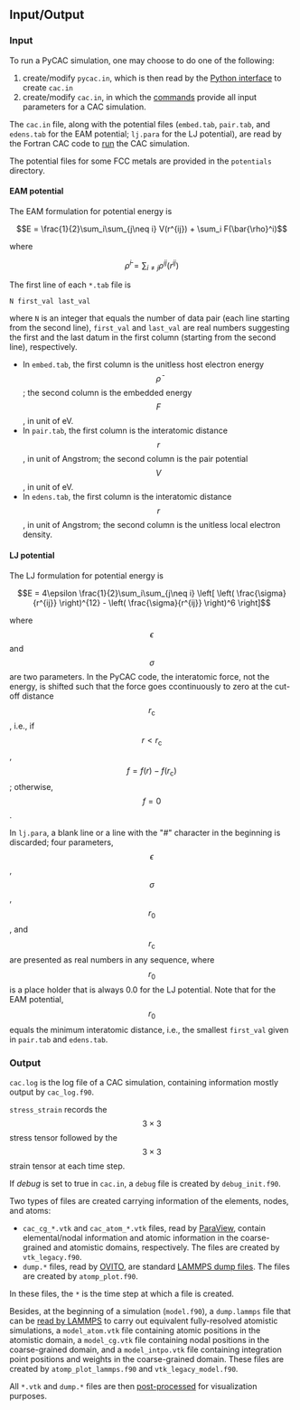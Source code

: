 ## Input/Output

### Input

To run a PyCAC simulation, one may choose to do one of the following:

1. create/modify `pycac.in`, which is then read by the [Python interface](../chapter4/README.md) to create `cac.in`
2. create/modify `cac.in`, in which the [commands](../chapter5/README.md) provide all input parameters for a CAC simulation.

The `cac.in` file, along with the potential files (`embed.tab`, `pair.tab`, and `edens.tab` for the EAM potential; `lj.para` for the LJ potential), are read by the Fortran CAC code to [run](../chapter1/comp-and-exec.md) the CAC simulation.

The potential files for some FCC metals are provided in the `potentials` directory.

#### EAM potential

The EAM formulation for potential energy is

$$E = \frac{1}{2}\sum_i\sum_{j\neq i} V(r^{ij}) + \sum_i F(\bar{\rho}^i)$$

where

$$\bar{\rho}^i = \sum_{i \neq j} \rho^{ij}(r^{ij})$$

The first line of each `*.tab` file is

	N first_val last_val

where `N` is an integer that equals the number of data pair (each line starting from the second line), `first_val` and `last_val` are real numbers suggesting the first and the last datum in the first column (starting from the second line), respectively.

* In `embed.tab`, the first column is the unitless host electron energy $$\bar{\rho}$$; the second column is the embedded energy $$F$$, in unit of eV.
* In `pair.tab`, the first column is the interatomic distance $$r$$, in unit of Angstrom; the second column is the pair potential $$V$$, in unit of eV.
* In `edens.tab`, the first column is the interatomic distance $$r$$, in unit of Angstrom; the second column is the unitless local electron density.

#### LJ potential

The LJ formulation for potential energy is

$$E = 4\epsilon \frac{1}{2}\sum_i\sum_{j\neq i} \left[ \left( \frac{\sigma}{r^{ij}} \right)^{12} - \left( \frac{\sigma}{r^{ij}} \right)^6 \right]$$

where $$\epsilon$$ and $$\sigma$$ are two parameters. In the PyCAC code, the interatomic force, not the energy, is shifted such that the force goes ccontinuously to zero at the cut-off distance $$r_\mathrm{c}$$, i.e., if $$r < r_\mathrm{c}$$, $$f = f(r) - f(r_\mathrm{c})$$; otherwise, $$f = 0$$.

In `lj.para`, a blank line or a line with the "\#" character in the beginning is discarded; four parameters, $$\epsilon$$, $$\sigma$$, $$r_0$$, and $$r_\mathrm{c}$$ are presented as real numbers in any sequence, where $$r_0$$ is a place holder that is always 0.0 for the LJ potential. Note that for the EAM potential, $$r_0$$ equals the minimum interatomic distance, i.e., the smallest `first_val` given in `pair.tab` and `edens.tab`.

### Output

`cac.log` is the log file of a CAC simulation, containing information mostly output by `cac_log.f90`.

`stress_strain` records the $$3\times 3$$ stress tensor followed by the $$3\times 3$$ strain tensor at each time step.

If _debug_ is set to true in `cac.in`, a `debug` file is created by `debug_init.f90`.

Two types of files are created carrying information of the elements, nodes, and atoms:

* `cac_cg_*.vtk` and `cac_atom_*.vtk` files, read by [ParaView](../chapter6/paraview.md), contain elemental/nodal information and atomic information in the coarse-grained and atomistic domains, respectively. The files are created by `vtk_legacy.f90`.
* `dump.*` files, read by [OVITO](../chapter6/ovito.md), are standard [LAMMPS dump files](http://lammps.sandia.gov/doc/dump.html). The files are created by `atomp_plot.f90`.

In these files, the `*` is the time step at which a file is created.

Besides, at the beginning of a simulation (`model.f90`), a `dump.lammps` file that can be [read by LAMMPS](http://lammps.sandia.gov/doc/read_dump.html) to carry out equivalent fully-resolved atomistic simulations, a `model_atom.vtk` file containing atomic positions in the atomistic domain, a `model_cg.vtk` file containing nodal positions in the coarse-grained domain, and a `model_intpo.vtk` file containing integration point positions and weights in the coarse-grained domain. These files are created by `atomp_plot_lammps.f90` and `vtk_legacy_model.f90`.

All `*.vtk` and `dump.*` files are then [post-processed](../chapter6/README.md) for visualization purposes.